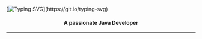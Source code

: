 [![Typing SVG](https://readme-typing-svg.demolab.com?font=Fira+Code&pause=1000&random=false&width=435&lines=Hello!+I'm+Ali+Hassan.)](https://git.io/typing-svg)
<h4 align = "center">A passionate Java Developer</h4>
<hr>
